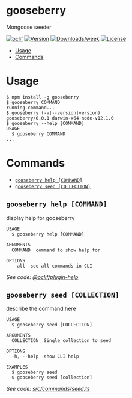 gooseberry
==========

Mongoose seeder

[![oclif](https://img.shields.io/badge/cli-oclif-brightgreen.svg)](https://oclif.io)
[![Version](https://img.shields.io/npm/v/gooseberry.svg)](https://npmjs.org/package/gooseberry)
[![Downloads/week](https://img.shields.io/npm/dw/gooseberry.svg)](https://npmjs.org/package/gooseberry)
[![License](https://img.shields.io/npm/l/gooseberry.svg)](https://github.com/hennessyevan/gooseberry/blob/master/package.json)

<!-- toc -->
* [Usage](#usage)
* [Commands](#commands)
<!-- tocstop -->
# Usage
<!-- usage -->
```sh-session
$ npm install -g gooseberry
$ gooseberry COMMAND
running command...
$ gooseberry (-v|--version|version)
gooseberry/0.0.1 darwin-x64 node-v12.1.0
$ gooseberry --help [COMMAND]
USAGE
  $ gooseberry COMMAND
...
```
<!-- usagestop -->
# Commands
<!-- commands -->
* [`gooseberry help [COMMAND]`](#gooseberry-help-command)
* [`gooseberry seed [COLLECTION]`](#gooseberry-seed-collection)

## `gooseberry help [COMMAND]`

display help for gooseberry

```
USAGE
  $ gooseberry help [COMMAND]

ARGUMENTS
  COMMAND  command to show help for

OPTIONS
  --all  see all commands in CLI
```

_See code: [@oclif/plugin-help](https://github.com/oclif/plugin-help/blob/v2.2.1/src/commands/help.ts)_

## `gooseberry seed [COLLECTION]`

describe the command here

```
USAGE
  $ gooseberry seed [COLLECTION]

ARGUMENTS
  COLLECTION  Single collection to seed

OPTIONS
  -h, --help  show CLI help

EXAMPLES
  $ gooseberry seed
  $ gooseberry seed [collection]
```

_See code: [src/commands/seed.ts](https://github.com/hennessyevan/gooseberry/blob/v0.0.1/src/commands/seed.ts)_
<!-- commandsstop -->
